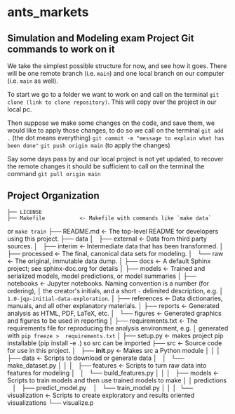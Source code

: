 # ants_markets
Simulation and Modeling exam Project
Git commands to work on it
------------
We take the simplest possible structure for now, and see how it goes. 
There will be one remote branch (i.e. `main`) and one local branch on our 
computer (i.e. `main` as well). 

To start we go to a folder we want to work on and call on the terminal 
`git clone (link to clone repository)`. This will copy over the project in 
our local pc. 

Then suppose we make some changes on the code, and save them, we would 
like to apply those changes, to do so we call on the terminal
`git add .` (the dot means everything)
`git commit -m "message to explain what has been done"`
`git push origin main` (to apply the changes)

Say some days pass by and our local project is not yet updated, to recover 
the remote changes it should be sufficient to call on the terminal the 
command 
`git pull origin main`

Project Organization
------------

    ├── LICENSE
    ├── Makefile           <- Makefile with commands like `make data` 
or `make train`
    ├── README.md          <- The top-level README for developers using 
this project.
    ├── data
    │   ├── external       <- Data from third party sources.
    │   ├── interim        <- Intermediate data that has been 
transformed.
    │   ├── processed      <- The final, canonical data sets for 
modeling.
    │   └── raw            <- The original, immutable data dump.
    │
    ├── docs               <- A default Sphinx project; see 
sphinx-doc.org for details
    │
    ├── models             <- Trained and serialized models, model 
predictions, or model summaries
    │
    ├── notebooks          <- Jupyter notebooks. Naming convention is a 
number (for ordering),
    │                         the creator's initials, and a short `-` 
delimited description, e.g.
    │                         `1.0-jqp-initial-data-exploration`.
    │
    ├── references         <- Data dictionaries, manuals, and all other 
explanatory materials.
    │
    ├── reports            <- Generated analysis as HTML, PDF, LaTeX, 
etc.
    │   └── figures        <- Generated graphics and figures to be 
used in reporting
    │
    ├── requirements.txt   <- The requirements file for reproducing the 
analysis environment, e.g.
    │                         generated with `pip freeze > 
requirements.txt`
    │
    ├── setup.py           <- makes project pip installable (pip 
install -e .) so src can be imported
    ├── src                <- Source code for use in this project.
    │   ├── __init__.py    <- Makes src a Python module
    │   │
    │   ├── data           <- Scripts to download or generate data
    │   │   └── make_dataset.py
    │   │
    │   ├── features       <- Scripts to turn raw data into features 
for modeling
    │   │   └── build_features.py
    │   │
    │   ├── models         <- Scripts to train models and then use 
trained models to make
       │   │                 predictions
       │   ├── predict_model.py
       │   └── train_model.py
    │ │
    │  └── visualization  <- Scripts to create exploratory and 
results oriented visualizations
 		   └── visualize.p
